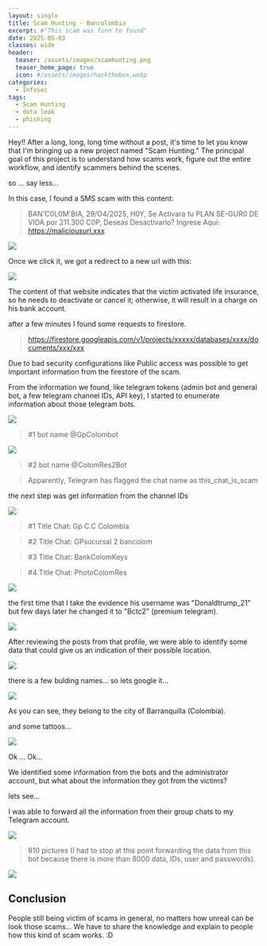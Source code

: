 ```yaml
---
layout: single
title: Scam Hunting - Bancolombia
excerpt: #"This scam was funn to found"
date: 2025-05-03
classes: wide
header:
  teaser: /assets/images/scamhunting.png
  teaser_home_page: true
  icon: #/assets/images/hackthebox.webp
categories:
  - Infosec
tags:  
  - Scam Hunting
  - data leak
  - phishing
---
```


Hey!! After a long, long, long time without a post, it's time to let you know that I'm bringing up a new project named "Scam Hunting." The principal goal of this project is to understand how scams work, figure out the entire workflow, and identify scammers behind the scenes.


so ... say less...


In this case, I found a SMS scam with this content:

>BAN'C0L0M'BIA, 29/O4/2025, 
>H0Y, Se Activara tu PLAN SE-GUR0 DE VIDA por 211.300 C0P,
>Deseas Desactivarlo? Ingrese Aqui: https://maliciousurl.xxx

![](/assets/images/bancolombia-scam/SMS.jpeg)


Once we click it, we got a redirect to a new url with this:

![](/assets/images/bancolombia-scam/web.png)

The content of that website indicates that the victim activated life insurance, so he needs to deactivate or cancel it; otherwise, it will result in a charge on his bank account.

after a few minutes I found some requests to firestore.

>https://firestore.googleapis.com/v1/projects/xxxxx/databases/xxxx/documents/xxx/xxx

Due to bad security configurations like Public access was possible to get important information from the firestore of the scam.

From the information we found, like telegram tokens (admin bot and general bot, a few telegram channel IDs, API key), I started to enumerate information about those telegram bots.

![](/assets/images/bancolombia-scam/telegram_getme.png)


>#1 bot name @GpColombot

![](/assets/images/bancolombia-scam/telegram_getme_2.png)

>#2 bot name @ColomRes2Bot

>Apparently, Telegram has flagged the chat name as this_chat_is_scam

the next step was get information from the channel IDs

![](/assets/images/bancolombia-scam/infochats_token_bot.png)

> #1 Title Chat: Gp C.C Colombia

> #2 Title Chat: GPsucursal 2 bancolom

> #3 Title Chat: BankColomKeys

> #4 Title Chat: PhotoColomRes


![](/assets/images/bancolombia-scam/administrators1.png)

the first time that I take the evidence his username was "Donaldtrump_21" but few days later he changed it to "Bctc2" (premium telegram).

![](/assets/images/bancolombia-scam/bctc2.png)

After reviewing the posts from that profile, we were able to identify some data that could give us an indication of their possible location.

![](/assets/images/bancolombia-scam/waze%20ruta.png)

there is a few bulding names... so lets google it...

![](/assets/images/bancolombia-scam/googlemaps.png)

As you can see, they belong to the city of Barranquilla (Colombia).

and some tattoos...

![](/assets/images/bancolombia-scam/tattoo%20brazo.png)


Ok ... Ok... 

We identified some information from the bots and the administrator account, but what about the information they got from the victims?

lets see...

I was able to forward all the information from their group chats to my Telegram account.

![](/assets/images/bancolombia-scam/chat_is_scam.png)

> 810 pictures (I had to stop at this point forwarding the data from this bot because there is more than 8000 data, IDs, user and passwords).

![](/assets/images/bancolombia-scam/cedulas1.png)





## Conclusion

People still being victim of scams in general, no matters how unreal can be look those scams... We have to share the knowledge and explain to people how this kind of scam works. :D  



